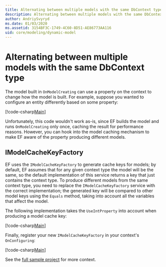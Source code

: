 ```yaml
---
title: Alternating between multiple models with the same DbContext type - EF Core
description: Alternating between multiple models with the same DbContext type using Entity Framework Core
author: AndriySvyryd
ms.date: 01/03/2020
ms.assetid: 3154BF3C-1749-4C60-8D51-AE86773AA116
uid: core/modeling/dynamic-model
---
```

# Alternating between multiple models with the same DbContext type

The model built in `OnModelCreating` can use a property on the context to change how the model is built. For example, suppose you wanted to configure an entity differently based on some property:

[!code-csharp[Main](../../../samples/core/Modeling/DynamicModel/DynamicContext.cs?name=OnModelCreating)]

Unfortunately, this code wouldn't work as-is, since EF builds the model and runs `OnModelCreating` only once, caching the result for performance reasons. However, you can hook into the model caching mechanism to make EF aware of the property producing different models.

## IModelCacheKeyFactory

EF uses the `IModelCacheKeyFactory` to generate cache keys for models; by default, EF assumes that for any given context type the model will be the same, so the default implementation of this service returns a key that just contains the context type. To produce different models from the same context type, you need to replace the `IModelCacheKeyFactory` service with the correct implementation; the generated key will be compared to other model keys using the `Equals` method, taking into account all the variables that affect the model.

The following implementation takes the `UseIntProperty` into account when producing a model cache key:

[!code-csharp[Main](../../../samples/core/Modeling/DynamicModel/DynamicModelCacheKeyFactory.cs?name=DynamicModel)]

Finally, register your new `IModelCacheKeyFactory` in your context's `OnConfiguring`:

[!code-csharp[Main](../../../samples/core/Modeling/DynamicModel/DynamicContext.cs?name=OnConfiguring)]

See the [full sample project](https://github.com/dotnet/EntityFramework.Docs/tree/master/samples/core/Modeling/DynamicModel) for more context.
